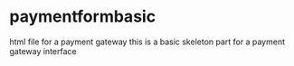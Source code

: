 # paymentformbasic
html file for a payment gateway
this is a basic skeleton part for a payment gateway interface
